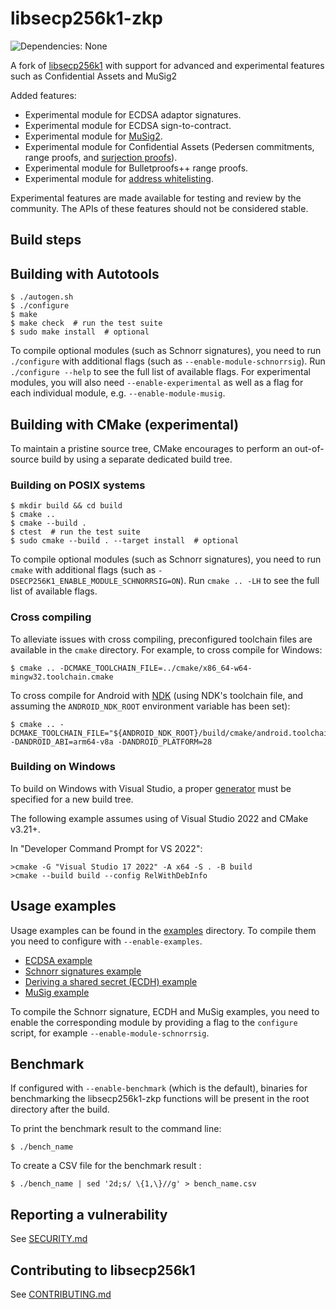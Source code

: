 libsecp256k1-zkp
================

![Dependencies: None](https://img.shields.io/badge/dependencies-none-success)

A fork of [libsecp256k1](https://github.com/bitcoin-core/secp256k1) with support for advanced and experimental features such as Confidential Assets and MuSig2 

Added features:
* Experimental module for ECDSA adaptor signatures.
* Experimental module for ECDSA sign-to-contract.
* Experimental module for [MuSig2](src/modules/musig/musig.md).
* Experimental module for Confidential Assets (Pedersen commitments, range proofs, and [surjection proofs](src/modules/surjection/surjection.md)).
* Experimental module for Bulletproofs++ range proofs.
* Experimental module for [address whitelisting](src/modules/whitelist/whitelist.md).

Experimental features are made available for testing and review by the community. The APIs of these features should not be considered stable.

Build steps
-----------

Building with Autotools
-----------------------

    $ ./autogen.sh
    $ ./configure
    $ make
    $ make check  # run the test suite
    $ sudo make install  # optional

To compile optional modules (such as Schnorr signatures), you need to run `./configure` with additional flags (such as `--enable-module-schnorrsig`). Run `./configure --help` to see the full list of available flags. For experimental modules, you will also need `--enable-experimental` as well as a flag for each individual module, e.g. `--enable-module-musig`.

Building with CMake (experimental)
----------------------------------

To maintain a pristine source tree, CMake encourages to perform an out-of-source build by using a separate dedicated build tree.

### Building on POSIX systems

    $ mkdir build && cd build
    $ cmake ..
    $ cmake --build .
    $ ctest  # run the test suite
    $ sudo cmake --build . --target install  # optional

To compile optional modules (such as Schnorr signatures), you need to run `cmake` with additional flags (such as `-DSECP256K1_ENABLE_MODULE_SCHNORRSIG=ON`). Run `cmake .. -LH` to see the full list of available flags.

### Cross compiling

To alleviate issues with cross compiling, preconfigured toolchain files are available in the `cmake` directory.
For example, to cross compile for Windows:

    $ cmake .. -DCMAKE_TOOLCHAIN_FILE=../cmake/x86_64-w64-mingw32.toolchain.cmake

To cross compile for Android with [NDK](https://developer.android.com/ndk/guides/cmake) (using NDK's toolchain file, and assuming the `ANDROID_NDK_ROOT` environment variable has been set):

    $ cmake .. -DCMAKE_TOOLCHAIN_FILE="${ANDROID_NDK_ROOT}/build/cmake/android.toolchain.cmake" -DANDROID_ABI=arm64-v8a -DANDROID_PLATFORM=28

### Building on Windows

To build on Windows with Visual Studio, a proper [generator](https://cmake.org/cmake/help/latest/manual/cmake-generators.7.html#visual-studio-generators) must be specified for a new build tree.

The following example assumes using of Visual Studio 2022 and CMake v3.21+.

In "Developer Command Prompt for VS 2022":

    >cmake -G "Visual Studio 17 2022" -A x64 -S . -B build
    >cmake --build build --config RelWithDebInfo

Usage examples
-----------

Usage examples can be found in the [examples](examples) directory. To compile them you need to configure with `--enable-examples`.
  * [ECDSA example](examples/ecdsa.c)
  * [Schnorr signatures example](examples/schnorr.c)
  * [Deriving a shared secret (ECDH) example](examples/ecdh.c)
  * [MuSig example](examples/musig.c)

To compile the Schnorr signature, ECDH and MuSig examples, you need to enable the corresponding module by providing a flag to the `configure` script, for example `--enable-module-schnorrsig`.

Benchmark
------------
If configured with `--enable-benchmark` (which is the default), binaries for benchmarking the libsecp256k1-zkp functions will be present in the root directory after the build.

To print the benchmark result to the command line:

    $ ./bench_name

To create a CSV file for the benchmark result :

    $ ./bench_name | sed '2d;s/ \{1,\}//g' > bench_name.csv

Reporting a vulnerability
------------

See [SECURITY.md](SECURITY.md)

Contributing to libsecp256k1
------------

See [CONTRIBUTING.md](CONTRIBUTING.md)
